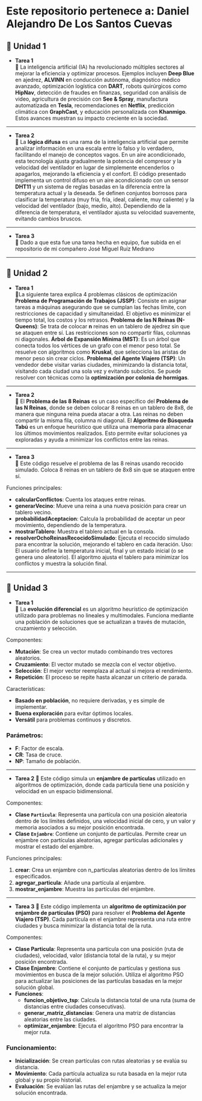 # Este repositorio pertenece a: Daniel Alejandro De Los Santos Cuevas
## 📁 Unidad 1
- **Tarea 1**  
📝 La inteligencia artificial (IA) ha revolucionado múltiples sectores al mejorar la eficiencia y optimizar procesos. Ejemplos incluyen **Deep Blue** en ajedrez, **ALVINN** en conducción autónoma, diagnóstico médico avanzado, optimización logística con **DART**, robots quirúrgicos como **HipNav**, detección de fraudes en finanzas, seguridad con análisis de video, agricultura de precisión con **See & Spray**, manufactura automatizada en **Tesla**, recomendaciones en **Netflix**, predicción climática con **GraphCast**, y educación personalizada con **Khanmigo**. Estos avances muestran su impacto creciente en la sociedad.
------------
-  **Tarea 2**  
📝 La **lógica difusa** es una rama de la inteligencia artificial que permite analizar información en una escala entre lo falso y lo verdadero, facilitando el manejo de conceptos vagos. En un aire acondicionado, esta tecnología ajusta gradualmente la potencia del compresor y la velocidad del ventilador en lugar de simplemente encenderlos o apagarlos, mejorando la eficiencia y el confort.
El código presentado implementa un control difuso en un aire acondicionado con un sensor **DHT11** y un sistema de reglas basadas en la diferencia entre la temperatura actual y la deseada. Se definen conjuntos borrosos para clasificar la temperatura (muy fría, fría, ideal, caliente, muy caliente) y la velocidad del ventilador (bajo, medio, alto). Dependiendo de la diferencia de temperatura, el ventilador ajusta su velocidad suavemente, evitando cambios bruscos.
------------
-  **Tarea 3**  
📝 Dado a que esta fue una tarea hecha en equipo, fue subida en el repositorio de mi compañero José Miguel Ruíz Medrano
------------
## 📁 Unidad 2
- **Tarea 1**  
📝La siguiente tarea explica 4 problemas clásicos de optimización
**Problema de Programación de Trabajos (JSSP)**: Consiste en asignar tareas a máquinas asegurando que se cumplan las fechas límite, con restricciones de capacidad y simultaneidad. El objetivo es minimizar el tiempo total, los costos y los retrasos.
**Problema de las N Reinas (N-Queens)**: Se trata de colocar **n** reinas en un tablero de ajedrez sin que se ataquen entre sí. Las restricciones son no compartir filas, columnas ni diagonales.
**Árbol de Expansión Mínima (MST)**: Es un árbol que conecta todos los vértices de un grafo con el menor peso total. Se resuelve con algoritmos como **Kruskal**, que selecciona las aristas de menor peso sin crear ciclos.
**Problema del Agente Viajero (TSP)**: Un vendedor debe visitar varias ciudades, minimizando la distancia total, visitando cada ciudad una sola vez y evitando subciclos. Se puede resolver con técnicas como la **optimización por colonia de hormigas**.
------------
- **Tarea 2**  
📝 El **Problema de las 8 Reinas** es un caso específico del **Problema de las N Reinas**, donde se deben colocar 8 reinas en un tablero de 8x8, de manera que ninguna reina pueda atacar a otra. Las reinas no deben compartir la misma fila, columna ni diagonal.
El **Algoritmo de Búsqueda Tabú** es un enfoque heurístico que utiliza una memoria para almacenar los últimos movimientos realizados. Esto permite evitar soluciones ya exploradas y ayuda a minimizar los conflictos entre las reinas.
------------
- **Tarea 3**  
📝 Este código resuelve el problema de las 8 reinas usando recocido simulado. Coloca 8 reinas en un tablero de 8x8 sin que se ataquen entre sí.

Funciones principales:
- **calcularConflictos**: Cuenta los ataques entre reinas.
- **generarVecino**: Mueve una reina a una nueva posición para crear un tablero vecino.
- **probabilidadAceptacion**: Calcula la probabilidad de aceptar un peor movimiento, dependiendo de la temperatura.
- **mostrarTablero**: Muestra el tablero actual en la consola.
- **resolverOchoReinasRecocidoSimulado**: Ejecuta el recocido simulado para encontrar la solución, mejorando el tablero en cada iteración.
Uso:
El usuario define la temperatura inicial, final y un estado inicial (o se genera uno aleatorio). El algoritmo ajusta el tablero para minimizar los conflictos y muestra la solución final.
------------
## 📁 Unidad 3
- **Tarea 1**  
📝 La **evolución diferencial** es un algoritmo heurístico de optimización utilizado para problemas no lineales y multimodales. Funciona mediante una población de soluciones que se actualizan a través de mutación, cruzamiento y selección.

Componentes:
- **Mutación**: Se crea un vector mutado combinando tres vectores aleatorios.
- **Cruzamiento**: El vector mutado se mezcla con el vector objetivo.
- **Selección**: El mejor vector reemplaza al actual si mejora el rendimiento.
- **Repetición**: El proceso se repite hasta alcanzar un criterio de parada.

Características:
- **Basado en población**, no requiere derivadas, y es simple de implementar.
- **Buena exploración** para evitar óptimos locales.
- **Versátil** para problemas continuos y discretos.

### Parámetros:
- **F**: Factor de escala.
- **CR**: Tasa de cruce.
- **NP**: Tamaño de población.
------------
- **Tarea 2**
📝 Este código simula un **enjambre de partículas** utilizado en algoritmos de optimización, donde cada partícula tiene una posición y velocidad en un espacio bidimensional.

Componentes:
- **Clase `Particula`**: Representa una partícula con una posición aleatoria dentro de los límites definidos, una velocidad inicial de cero, y un valor y memoria asociados a su mejor posición encontrada.
- **Clase `Enjambre`**: Contiene un conjunto de partículas. Permite crear un enjambre con partículas aleatorias, agregar partículas adicionales y mostrar el estado del enjambre.

Funciones principales:
1. **crear**: Crea un enjambre con n_particulas aleatorias dentro de los límites especificados.
2. **agregar_particula**: Añade una partícula al enjambre.
3. **mostrar_enjambre**: Muestra las partículas del enjambre.
------------
- **Tarea 3**
📝 Este código implementa un **algoritmo de optimización por enjambre de partículas (PSO)** para resolver el **Problema del Agente Viajero (TSP)**. Cada partícula en el enjambre representa una ruta entre ciudades y busca minimizar la distancia total de la ruta.

Componentes:
- **Clase Particula**: Representa una partícula con una posición (ruta de ciudades), velocidad, valor (distancia total de la ruta), y su mejor posición encontrada.
- **Clase Enjambre**: Contiene el conjunto de partículas y gestiona sus movimientos en busca de la mejor solución. Utiliza el algoritmo PSO para actualizar las posiciones de las partículas basadas en la mejor solución global.
- **Funciones**:
  - **funcion_objetivo_tsp**: Calcula la distancia total de una ruta (suma de distancias entre ciudades consecutivas).
  - **generar_matriz_distancias**: Genera una matriz de distancias aleatorias entre las ciudades.
  - **optimizar_enjambre**: Ejecuta el algoritmo PSO para encontrar la mejor ruta.

### Funcionamiento:
- **Inicialización**: Se crean partículas con rutas aleatorias y se evalúa su distancia.
- **Movimiento**: Cada partícula actualiza su ruta basada en la mejor ruta global y su propio historial.
- **Evaluación**: Se evalúan las rutas del enjambre y se actualiza la mejor solución encontrada.
